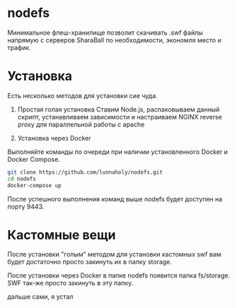 # nodefs

Минимальное флеш-хранилище позволит скачивать .swf файлы напрямую с серверов SharaBall по необходимости, экономля место и трафик.

# Установка

Есть несколько методов для установки сие чуда.

1. Простая голая установка
Ставим Node.js, распаковываем данный скрипт, устанавливаем зависимости и настраиваем NGINX reverse proxy для параллельной работы с apache

2. Установка через Docker

Выполняйте команды по очереди при наличии установленного Docker и Docker Compose.
```sh
git clone https://github.com/lunnaholy/nodefs.git
cd nodefs
docker-compose up
```
После успешного выполнения команд выше nodefs будет доступен на порту 9443.

# Кастомные вещи
После установки "голым" методом для установки кастомных swf вам будет достаточно просто закинуть их в папку storage.

После установки через Docker в папке nodefs появится папка fs/storage. SWF так-же просто закинуть в эту папку.

дальше сами, я устал